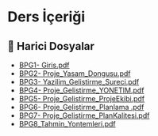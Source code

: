 # Ders İçeriği


<!--Index-->

## 🔗 Harici Dosyalar

- [BPG1- Giris.pdf](./BPG1-%20Giris.pdf)
- [BPG2- Proje_Yasam_Dongusu.pdf](./BPG2-%20Proje_Yasam_Dongusu.pdf)
- [BPG3- Yazilim_Gelistirme_Sureci.pdf](./BPG3-%20Yazilim_Gelistirme_Sureci.pdf)
- [BPG4- Proje_Gelistirme_YONETIM.pdf](./BPG4-%20Proje_Gelistirme_YONETIM.pdf)
- [BPG5- Proje_Gelistirme_ProjeEkibi.pdf](./BPG5-%20Proje_Gelistirme_ProjeEkibi.pdf)
- [BPG6- Proje_Gelistirme_Planlama .pdf](./BPG6-%20Proje_Gelistirme_Planlama%20.pdf)
- [BPG7- Proje_Gelistirme_PlanKalitesi.pdf](./BPG7-%20Proje_Gelistirme_PlanKalitesi.pdf)
- [BPG8_Tahmin_Yontemleri.pdf](./BPG8_Tahmin_Yontemleri.pdf)


<!--Index-->

